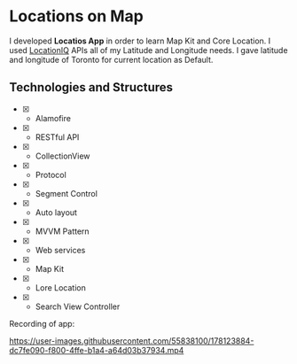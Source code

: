 # Locations on Map

I developed **Locatios App** in order to learn Map Kit and Core Location. I used [LocationIQ](https://locationiq.com/docs) APIs all of my Latitude and Longitude needs. I gave latitude and longitude of Toronto for current location as Default. 

## Technologies and Structures


 - [x] - Alamofire
 - [x] - RESTful API
 - [x] - CollectionView
 - [x] - Protocol
 - [x] - Segment Control
 - [x] - Auto layout
 - [x] - MVVM Pattern
 - [x] - Web services
 - [x] - Map Kit
 - [x] - Lore Location
 - [x] - Search View Controller

 
 
 Recording of app:




https://user-images.githubusercontent.com/55838100/178123884-dc7fe090-f800-4ffe-b1a4-a64d03b37934.mp4

